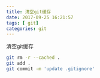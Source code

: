 ```yaml
---
title: 清空git缓存
date: 2017-09-25 16:21:57
tags: [ git]
categories: git
---
```


清空git缓存

```bash
git rm -r --cached .
git add .
git commit -m 'update .gitignore'
```
